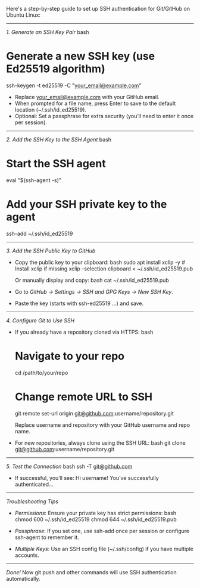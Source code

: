 Here's a step-by-step guide to set up SSH authentication for Git/GitHub on Ubuntu Linux:

---

*1. Generate an SSH Key Pair*
bash
# Generate a new SSH key (use Ed25519 algorithm)
ssh-keygen -t ed25519 -C "your_email@example.com"

- Replace your_email@example.com with your GitHub email.
- When prompted for a file name, press Enter to save to the default location (~/.ssh/id_ed25519).
- Optional: Set a passphrase for extra security (you’ll need to enter it once per session).

---

*2. Add the SSH Key to the SSH Agent*
bash
# Start the SSH agent
eval "$(ssh-agent -s)"

# Add your SSH private key to the agent
ssh-add ~/.ssh/id_ed25519


---

*3. Add the SSH Public Key to GitHub*
- Copy the public key to your clipboard:
  bash
  sudo apt install xclip -y  # Install xclip if missing
  xclip -selection clipboard < ~/.ssh/id_ed25519.pub
  
  Or manually display and copy:
  bash
  cat ~/.ssh/id_ed25519.pub
  

- Go to *GitHub → Settings → SSH and GPG Keys → New SSH Key*.
- Paste the key (starts with ssh-ed25519 ...) and save.

---

*4. Configure Git to Use SSH*
- If you already have a repository cloned via HTTPS:
  bash
  # Navigate to your repo
  cd /path/to/your/repo

  # Change remote URL to SSH
  git remote set-url origin git@github.com:username/repository.git
  
  Replace username and repository with your GitHub username and repo name.

- For new repositories, always clone using the SSH URL:
  bash
  git clone git@github.com:username/repository.git
  

---

*5. Test the Connection*
bash
ssh -T git@github.com

- If successful, you’ll see: Hi username! You’ve successfully authenticated...

---

*Troubleshooting Tips*
- *Permissions*: Ensure your private key has strict permissions:
  bash
  chmod 600 ~/.ssh/id_ed25519
  chmod 644 ~/.ssh/id_ed25519.pub
  
- *Passphrase*: If you set one, use ssh-add once per session or configure ssh-agent to remember it.
- *Multiple Keys*: Use an SSH config file (~/.ssh/config) if you have multiple accounts.

---

*Done!* Now git push and other commands will use SSH authentication automatically.